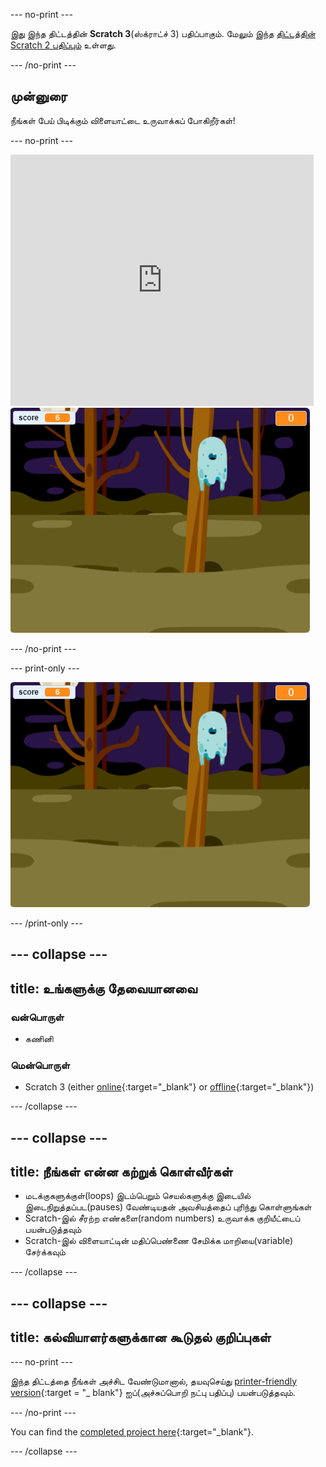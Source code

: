 \--- no-print \---

இது இந்த திட்டத்தின் **Scratch 3**(ஸ்க்ராட்ச் 3) பதிப்பாகும். மேலும் இந்த [திட்டத்தின் Scratch 2 பதிப்பும்](https://projects.raspberrypi.org/en/projects/ghostbusters-scratch2) உள்ளது.

\--- /no-print \---

## முன்னுரை

நீங்கள் பேய் பிடிக்கும் விளையாட்டை உருவாக்கப் போகிறீர்கள்!

\--- no-print \---

<div class="scratch-preview">
  <iframe allowtransparency="true" width="485" height="402" src="https://scratch.mit.edu/projects/embed/276874679/?autostart=false" frameborder="0" scrolling="no"></iframe>
  <img src="images/showcase-static.png">
</div>

\--- /no-print \---

\--- print-only \---

![காட்சி பெட்டி](images/showcase-static.png)

\--- /print-only \---

## \--- collapse \---

## title: உங்களுக்கு தேவையானவை

### வன்பொருள்

- கணினி

### மென்பொருள்

- Scratch 3 (either [online](https://rpf.io/scratchon){:target="_blank"} or [offline](https://rpf.io/scratchoff){:target="_blank"})

\--- /collapse \---

## \--- collapse \---

## title: நீங்கள் என்ன கற்றுக் கொள்வீர்கள்

- மடக்குகளுக்குள்(loops) இடம்பெறும் செயல்களுக்கு இடையில் இடைநிறுத்தப்பட(pauses) வேண்டியதன் அவசியத்தைப் புரிந்து கொள்ளுங்கள்
- Scratch-இல் சீரற்ற எண்களை(random numbers) உருவாக்க குறியீட்டைப் பயன்படுத்தவும்
- Scratch-இல் விளையாட்டின் மதிப்பெண்ணை சேமிக்க மாறியை(variable) சேர்க்கவும்

\--- /collapse \---

## \--- collapse \---

## title: கல்வியாளர்களுக்கான கூடுதல் குறிப்புகள்

\--- no-print \---

இந்த திட்டத்தை நீங்கள் அச்சிட வேண்டுமானால், தயவுசெய்து [printer-friendly version](https://projects.raspberrypi.org/en/projects/ghostbusters/print){:target = "_ blank"} ஐப்(அச்சுப்பொறி நட்பு பதிப்பு) பயன்படுத்தவும்.

\--- /no-print \---

You can find the [completed project here](https://rpf.io/p/en/ghostbusters-get){:target="_blank"}.

\--- /collapse \---